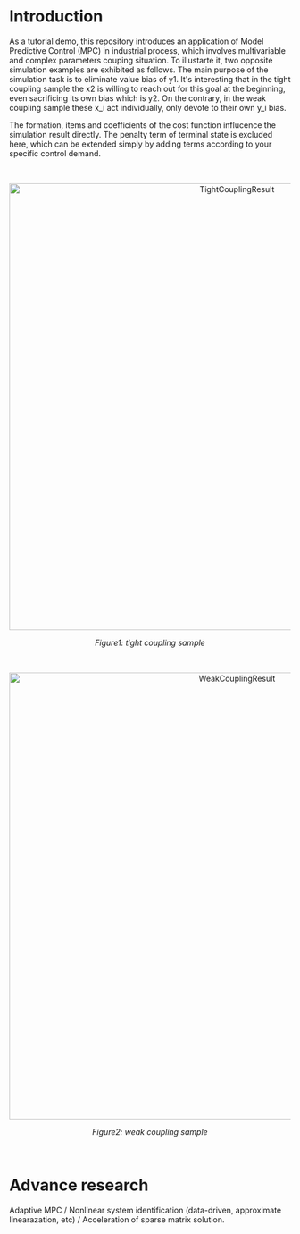 # Introduction
As a tutorial demo, this repository introduces an application of Model Predictive Control (MPC) in industrial process, which involves multivariable and complex parameters couping situation. To illustarte it, two opposite simulation examples are exhibited as follows. The main purpose of the simulation task is to eliminate value bias of y1. It's interesting that in the tight coupling sample the x2 is willing to reach out for this goal at the beginning, even sacrificing its own bias which is y2. On the contrary, in the weak coupling sample these x_i act individually, only devote to their own y_i bias. 

The formation, items and coefficients of the cost function influcence the simulation result directly. The penalty term of terminal state is excluded here, which can be extended simply by adding terms according to your specific control demand.

<br>  <!-- 这是空行间隔 -->

<div align="center">
  <img src="images/TightCouplingResult.png" alt="TightCouplingResult" style="width: 800px; height: auto;"/>

  *Figure1: tight coupling sample*
</div>

<br>  <!-- 这是空行间隔 -->

<div align="center">
  <img src="images/WeakCouplingResult.png" alt="WeakCouplingResult" style="width: 800px; height: auto;"/>

  *Figure2: weak coupling sample*
</div>

<br>  <!-- 这是空行间隔 -->
# Advance research
Adaptive MPC / Nonlinear system identification (data-driven, approximate linearazation, etc) / Acceleration of sparse matrix solution.
